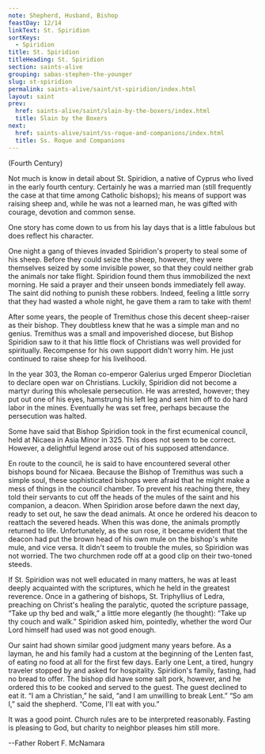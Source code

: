 ```yaml
---
note: Shepherd, Husband, Bishop
feastDay: 12/14
linkText: St. Spiridion
sortKeys:
  - Spiridion
title: St. Spiridion
titleHeading: St. Spiridion
section: saints-alive
grouping: sabas-stephen-the-younger
slug: st-spiridion
permalink: saints-alive/saint/st-spiridion/index.html
layout: saint
prev:
  href: saints-alive/saint/slain-by-the-boxers/index.html
  title: Slain by the Boxers
next:
  href: saints-alive/saint/ss-roque-and-companions/index.html
  title: Ss. Roque and Companions
---
```

(Fourth Century)

Not much is know in detail about St. Spiridion, a native of Cyprus who lived in the early fourth century. Certainly he was a married man (still frequently the case at that time among Catholic bishops); his means of support was raising sheep and, while he was not a learned man, he was gifted with courage, devotion and common sense.

One story has come down to us from his lay days that is a little fabulous but does reflect his character.

One night a gang of thieves invaded Spiridion's property to steal some of his sheep. Before they could seize the sheep, however, they were themselves seized by some invisible power, so that they could neither grab the animals nor take flight. Spiridion found them thus immobilized the next morning. He said a prayer and their unseen bonds immediately fell away. The saint did nothing to punish these robbers. Indeed, feeling a little sorry that they had wasted a whole night, he gave them a ram to take with them!

After some years, the people of Tremithus chose this decent sheep-raiser as their bishop. They doubtless knew that he was a simple man and no genius. Tremithus was a small and impoverished diocese, but Bishop Spiridion saw to it that his little flock of Christians was well provided for spiritually. Recompense for his own support didn't worry him. He just continued to raise sheep for his livelihood.

In the year 303, the Roman co-emperor Galerius urged Emperor Diocletian to declare open war on Christians. Luckily, Spiridion did not become a martyr during this wholesale persecution. He was arrested, however; they put out one of his eyes, hamstrung his left leg and sent him off to do hard labor in the mines. Eventually he was set free, perhaps because the persecution was halted.

Some have said that Bishop Spiridion took in the first ecumenical council, held at Nicaea in Asia Minor in 325. This does not seem to be correct. However, a delightful legend arose out of his supposed attendance.

En route to the council, he is said to have encountered several other bishops bound for Nicaea. Because the Bishop of Tremithus was such a simple soul, these sophisticated bishops were afraid that he might make a mess of things in the council chamber. To prevent his reaching there, they told their servants to cut off the heads of the mules of the saint and his companion, a deacon. When Spiridion arose before dawn the next day, ready to set out, he saw the dead animals. At once he ordered his deacon to reattach the severed heads. When this was done, the animals promptly returned to life. Unfortunately, as the sun rose, it became evident that the deacon had put the brown head of his own mule on the bishop's white mule, and vice versa. It didn't seem to trouble the mules, so Spiridion was not worried. The two churchmen rode off at a good clip on their two-toned steeds.

If St. Spiridion was not well educated in many matters, he was at least deeply acquainted with the scriptures, which he held in the greatest reverence. Once in a gathering of bishops, St. Triphyllius of Ledra, preaching on Christ's healing the paralytic, quoted the scripture passage, “Take up thy bed and walk,” a little more elegantly (he thought): “Take up thy couch and walk.” Spiridion asked him, pointedly, whether the word Our Lord himself had used was not good enough.

Our saint had shown similar good judgment many years before. As a layman, he and his family had a custom at the beginning of the Lenten fast, of eating no food at all for the first few days. Early one Lent, a tired, hungry traveler stopped by and asked for hospitality. Spiridion's family, fasting, had no bread to offer. The bishop did have some salt pork, however, and he ordered this to be cooked and served to the guest. The guest declined to eat it. “I am a Christian,” he said, “and I am unwilling to break Lent.” “So am I,” said the shepherd. “Come, I'll eat with you.”

It was a good point. Church rules are to be interpreted reasonably. Fasting is pleasing to God, but charity to neighbor pleases him still more.

\--Father Robert F. McNamara